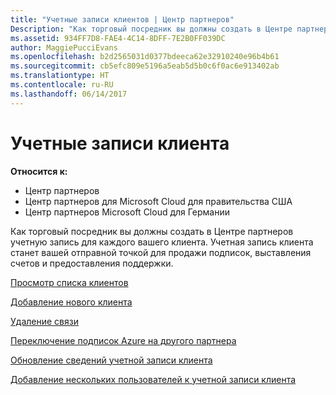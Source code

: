 ```yaml
---
title: "Учетные записи клиентов | Центр партнеров"
Description: "Как торговый посредник вы должны создать в Центре партнеров учетную запись для каждого вашего клиента. Учетная запись клиента станет вашей отправной точкой для продажи подписок, выставления счетов и предоставления поддержки."
ms.assetid: 934FF7D8-FAE4-4C14-8DFF-7E2B0FF039DC
author: MaggiePucciEvans
ms.openlocfilehash: b2d2565031d0377bdeeca62e32910240e96b4b61
ms.sourcegitcommit: cb5efc809e5196a5eab5d5b0c6f0ac6e913402ab
ms.translationtype: HT
ms.contentlocale: ru-RU
ms.lasthandoff: 06/14/2017
---
```

# <a name="customer-accounts"></a>Учетные записи клиента

**Относится к:**

-  Центр партнеров
-  Центр партнеров для Microsoft Cloud для правительства США
-  Центр партнеров Microsoft Cloud для Германии

Как торговый посредник вы должны создать в Центре партнеров учетную запись для каждого вашего клиента. Учетная запись клиента станет вашей отправной точкой для продажи подписок, выставления счетов и предоставления поддержки.

[Просмотр списка клиентов](see-your-customer-list.md)

[Добавление нового клиента](add-a-new-customer.md)

[Удаление связи](remove-a-relationship.md)

[Переключение подписок Azure на другого партнера](switch-azure-subscriptions-to-a-different-partner.md)

[Обновление сведений учетной записи клиента](update-customer-account-info.md)

[Добавление нескольких пользователей к учетной записи клиента](adding-multiple-users-to-a-customer-account.md)

